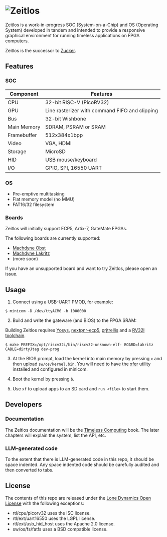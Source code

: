 # ![Zeitlos](https://github.com/machdyne/zeitlos/blob/bcca7d8a5dbba752f1f5e41afce82037e9b3b3ec/zeitlos.png)

Zeitlos is a work-in-progress SOC (System-on-a-Chip) and OS (Operating System) developed in tandem and intended to provide a responsive graphical environment for running timeless applications on FPGA computers.

Zeitlos is the successor to [Zucker](https://github.com/machdyne/zucker).

## Features

### SOC

| Component | Features |
|-----------|----------|
| CPU | 32-bit RISC-V (PicoRV32) |
| GPU | Line rasterizer with command FIFO and clipping |
| Bus | 32-bit Wishbone |
| Main Memory | SDRAM, PSRAM or SRAM |
| Framebuffer | 512x384x1bpp |
| Video | VGA, HDMI |
| Storage | MicroSD |
| HID | USB mouse/keyboard |
| I/O | GPIO, SPI, 16550 UART |

### OS

 - Pre-emptive multitasking
 - Flat memory model (no MMU)
 - FAT16/32 filesystem

### Boards

Zeitlos will initially support ECP5, Artix-7, GateMate FPGAs.

The following boards are currently supported:

 - [Machdyne Obst](https://github.com/machdyne/obst)
 - [Machdyne Lakritz](https://github.com/machdyne/lakritz)
 - (more soon)

If you have an unsupported board and want to try Zeitlos, please open an issue.

## Usage

1. Connect using a USB-UART PMOD, for example:

```
$ minicom -D /dev/ttyACM0 -b 1000000
```

2. Build and write the gateware (and BIOS) to the FPGA SRAM:

Building Zeitlos requires [Yosys](https://github.com/YosysHQ/yosys), [nextpnr-ecp5](https://github.com/YosysHQ/nextpnr), [prjtrellis](https://github.com/YosysHQ/prjtrellis) and a [RV32I toolchain](https://github.com/YosysHQ/picorv32#building-a-pure-rv32i-toolchain).

```
$ make PREFIX=/opt/riscv32i/bin/riscv32-unknown-elf- BOARD=lakritz CABLE=dirtyJtag dev-prog
```

3. At the BIOS prompt, load the kernel into main memory by pressing `x` and then upload `sw/os/kernel.bin`. You will need to have the [xfer](https://github.com/machdyne/xfer) utility installed and configured in minicom.

4. Boot the kernel by pressing `b`.

5. Use `xf` to upload apps to an SD card and `run <file>` to start them.

## Developers

### Documentation

The Zeitlos documentation will be the [Timeless Computing](https://github.com/machdyne/tc) book. The later chapters will explain the system, list the API, etc.

### LLM-generated code

To the extent that there is LLM-generated code in this repo, it should be space indented. Any space indented code should be carefully audited and then converted to tabs. 

## License

The contents of this repo are released under the [Lone Dynamics Open License](LICENSE.md) with the following exceptions:

- rtl/cpu/picorv32 uses the ISC license.
- rtl/ext/uart16550 uses the LGPL license.
- rtl/ext/usb\_hid\_host uses the Apache 2.0 license.
- sw/os/fs/fatfs uses a BSD compatible license.
